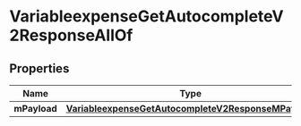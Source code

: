

# VariableexpenseGetAutocompleteV2ResponseAllOf


## Properties

| Name | Type | Description | Notes |
|------------ | ------------- | ------------- | -------------|
|**mPayload** | [**VariableexpenseGetAutocompleteV2ResponseMPayload**](VariableexpenseGetAutocompleteV2ResponseMPayload.md) |  |  |



